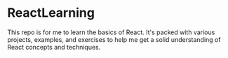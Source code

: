 # ReactLearning
This repo is for me to learn the basics of React. It's packed with various projects, examples, and exercises to help me get a solid understanding of React concepts and techniques.
